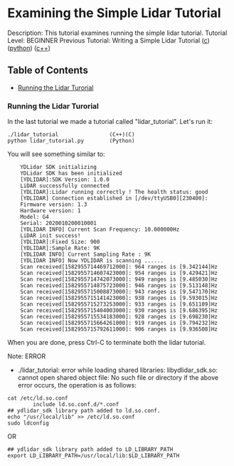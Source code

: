 # Examining the Simple Lidar Tutorial
Description: This tutorial examines running the simple lidar tutorial.
Tutorial Level: BEGINNER
Previous Tutorial: Writing a Simple Lidar Tutorial ([c](writing_lidar_tutorial_c.md))([python](writing_lidar_tutorial_python.md)) ([c++](writing_lidar_tutorial_c++.md))

## Table of Contents
- [Running the Lidar Turorial](#running-the-lidar-turorial)

### Running the Lidar Turorial
In the last tutorial we made a tutorial called "lidar_tutorial". Let's run it:
```shell
./lidar_tutorial                (C++)(C)
python lidar_tutorial.py        (Python)
```
You will see something similar to:

        YDLidar SDK initializing
        YDLidar SDK has been initialized
        [YDLIDAR]:SDK Version: 1.0.0
        LiDAR successfully connected
        [YDLIDAR]:Lidar running correctly ! The health status: good
        [YDLIDAR] Connection established in [/dev/ttyUSB0][230400]:
        Firmware version: 1.3
        Hardware version: 1
        Model: G4
        Serial: 2020010200010001
        [YDLIDAR INFO] Current Scan Frequency: 10.000000Hz
        LiDAR init success!
        [YDLIDAR]:Fixed Size: 900
        [YDLIDAR]:Sample Rate: 9K
        [YDLIDAR INFO] Current Sampling Rate : 9K
        [YDLIDAR INFO] Now YDLIDAR is scanning ......
        Scan received[1582955714469712000]: 964 ranges is [9.342144]Hz
        Scan received[1582955714607423000]: 954 ranges is [9.429421]Hz
        Scan received[1582955714742073000]: 949 ranges is [9.485030]Hz
        Scan received[1582955714875723000]: 946 ranges is [9.513148]Hz
        Scan received[1582955715008873000]: 943 ranges is [9.547170]Hz
        Scan received[1582955715141423000]: 938 ranges is [9.593015]Hz
        Scan received[1582955715273253000]: 933 ranges is [9.651109]Hz
        Scan received[1582955715404003000]: 930 ranges is [9.686395]Hz
        Scan received[1582955715534183000]: 928 ranges is [9.698230]Hz
        Scan received[1582955715664261000]: 919 ranges is [9.794232]Hz
        Scan received[1582955715792611000]: 906 ranges is [9.936508]Hz


When you are done, press Ctrl-C to terminate both the lidar tutorial.

Note: ERROR
* ./lidar_tutorial: error while loading shared libraries: libydlidar_sdk.so: cannot open shared object file: No such file or directory
if the above error occurs, the  operation is as follows:

```shell
cat /etc/ld.so.conf
        include ld.so.conf.d/*.conf
## ydlidar_sdk library path added to ld.so.conf.
echo "/usr/local/lib" >> /etc/ld.so.conf
sudo ldconfig
```
OR
```shell
## ydlidar_sdk library path added to LD_LIBRARY_PATH
export LD_LIBRARY_PATH=/usr/local/lib:$LD_LIBRARY_PATH
```
